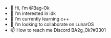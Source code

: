 - 👋 Hi, I’m @Bag-Ok
- 👀 I’m interested in idk
- 🌱 I’m currently learning c++
- 💞️ I’m looking to collaborate on LunarOS
- 📫 How to reach me Discord BA2g_Ok?#3301

<!---
Bag-Ok/Bag-Ok is a ✨ special ✨ repository because its `README.md` (this file) appears on your GitHub profile.
You can click the Preview link to take a look at your changes.
--->

